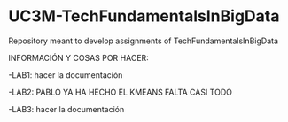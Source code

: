 # UC3M-TechFundamentalsInBigData
Repository meant to develop assignments of TechFundamentalsInBigData 

INFORMACIÓN Y COSAS POR HACER:

-LAB1:
hacer la documentación



-LAB2:
PABLO YA HA HECHO EL KMEANS
FALTA CASI TODO


-LAB3:
hacer la documentación
